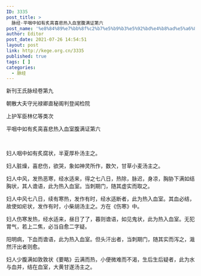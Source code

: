 ```yaml
---
ID: 3335
post_title: >
  脉经·平咽中如有炙脔喜悲热入血室腹满证第六
post_name: '%e8%84%89%e7%bb%8f%c2%b7%e5%b9%b3%e5%92%bd%e4%b8%ad%e5%a6%82%e6%9c%89%e7%82%99%e8%84%94%e5%96%9c%e6%82%b2%e7%83%ad%e5%85%a5%e8%a1%80%e5%ae%a4%e8%85%b9%e6%bb%a1%e8%af%81%e7%ac%ac%e5%85%ad'
author: Editor
post_date: 2021-07-26 14:54:51
layout: post
link: http://kege.org.cn/3335
published: true
tags: [ ]
categories:
  - 脉经
---
```

新刊王氏脉经卷第九

朝散大夫守光禄卿直秘阁判登闻检院

上护军臣林亿等类次

平咽中如有炙脔喜悲热入血室腹满证第六

&nbsp;
<p class="content">妇人咽中如有炙腐状，半夏厚朴汤主之。</p>
<p class="content">妇人脏燥，喜悲伤，欲哭，象如神灵所作，数欠，甘草小麦汤主之。</p>
<p class="content">妇人中风，发热恶寒，经水适来，得之七八日，热除，脉迟，身凉，胸胁下满如结胸状，其人谵语，此为热入血室。当刺期门，随其虚实而取之。</p>
<p class="content">妇人中风七八日，续有寒热，发作有时，经水适断者，此为热入血室。其血必结，故使如疟状，发作有时，小柴胡汤主之。方在《伤寒》中。</p>
<p class="content">妇人伤寒发热，经水适来，昼日了了，暮则谵语，如见鬼状，此为热入血室。无犯胃气，若上二焦，必当自愈<span class="emphasis_small">二字疑。</span></p>
<p class="content">阳明病，下血而谵语，此为热入血室。但头汗出者，当刺期门，随其实而泻之，濈然汗出者则愈。</p>
<p class="content">妇人少腹满如敦敦状<span class="emphasis_small">《要略》云满而热，</span>小便微难而不渴，生后<span class="emphasis_small">生后疑</span>者，此为水与血并，结在血室，大黄甘遂汤主之。</p>